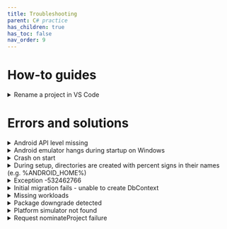 ```yaml
---
title: Troubleshooting
parent: C# practice
has_children: true
has_toc: false
nav_order: 9
---
```


# How-to guides

<details class="blue-bar">
<summary>
    Rename a project in VS Code
</summary>
<ol>
    <li>Close VS Code (Optional, but recommended for critical file changes).</li>
    <li>Rename the Project Folder (File System):
        <ul>
            <li>Navigate to your solution's root directory in your file explorer.</li>
            <li>Rename the folder that contains your project's<code>.csproj</code> file.</li>
            <li>Example:<code>MyMauiApp</code> to<code>NewMauiApp</code>.</li>
        </ul>
    </li>
    <li>Update the Solution File (</code>.sln</code>) (Text Editor):
        <ul>
            <li>Open your<code>.sln</code> file (e.g.,<code>MySolution.sln</code>) in a text editor (like Notepad++, VS Code itself, etc.).</li>
            <li>Find the line that references your project and update the path to reflect the new folder name and 
            project name. e.g:
                <p>Before:<code>Project("{9A19103F-16F7-4668-BE54-9A1E7A4F7556}") = "MyMauiApp", "MyMauiApp\MyMauiApp.csproj", "{YOUR-PROJECT-GUID}"</code></p>
                <p>After:<code>Project("{9A19103F-16F7-4668-BE54-9A1E7A4F7556}") = "NewMauiApp", "NewMauiApp\NewMauiApp.csproj", "{YOUR-PROJECT-GUID}"</code></p>
            </li>
        </ul>
    </li>
    <li>Save and close the<code>.sln</code> file.</li>
    <li>Rename the<code>.csproj</code> file (File System):
        <ul>
            <li>Inside the newly renamed project folder, rename the .csproj file to your new project name.
                <p>Example: MyMauiApp.csproj to NewMauiApp.csproj.</p>
            </li>
        </ul>
    </li>
    <li>Open the Project in VS Code:
        <ul>
            <li>Open the root folder of your solution in VS Code.</li>
        </ul>
    </li>
    <li>Perform a Global Find and Replace:
        <p>This is where the bulk of the work happens.</p>
        <ul>
            <li>Use VS Code's global search and replace functionality (</strong>Ctrl+Shift+H</strong> or </strong>Cmd+Shift+H</strong> on macOS).</li>
            <li>Search for the old project name (e.g.,<code>MyMauiApp</code>).</li>
            <li>Replace with the new project name (e.g.,<code>NewMauiApp</code>).</li>
            <li>Important considerations for Find and Replace:
                <ul>
                    <li><strong>Case Sensitivity</strong>: Be mindful of casing. You might need to perform multiple passes (e.g.,<code>MyMauiApp</code> to<code>NewMauiApp</code>,<code>mymauiapp</code> to<code>newmauiapp</code>,<code>MYMUIAPP</code> to<code>NEWMAUIAPP</code>).</li>
                    <li><strong>Word Boundaries</strong>: Be careful not to accidentally replace parts of other words. Use regex for more precise control if needed.</li>
                    <li><strong>Files to Include/Exclude</strong>: Make sure to include all relevant C# (</code>.cs</code>), XAML (</code>.xaml</code>),<code>.csproj</code>, and<code>MauiProgram.cs</code> files. Exclude<code>bin</code> and<code>obj</code> folders from your search to avoid issues. You might want to temporarily delete them before starting.</li>
                    <li><strong>Common Places to Update</strong>:
                        <ul>
                            <li><strong>Namespaces</strong>: namespace<code>OldProjectName.Maui;</code> to namespace<code>NewProjectName.Maui;</code></li>
                            <li><strong>Class references</strong>: E.g., if you have public partial class<code>MainPage : ContentPage { /* ... */ }</code> and your old project name was used in partial class generation.</li>
                            <li><strong><code>MauiProgram.cs</code></strong>: The<code>CreateMauiApp()</code> method might have references to the old project name, especially if you customized it.</li>
                            <li><strong><code>pp.xaml</code> and<code>App.xaml.cs</code></strong>: Similarly, check these files for namespace references.</li>
                            <li><strong><code>csproj file</code></strong>: Although you renamed it, there might be internal references to the old project name. Double-check<code>RootNamespace</code> and<code>AssemblyName</code> in the<code>.csproj</code> file directly.</li>
                        </ul>
                    </li>
                </ul>
            </li>
        </ul>
    </li>
    <li>Manually Check Specific Files:
        <ul>
            <li><strong><code>MauiProgram.cs</code></strong>: Verify using statements and any configuration that might have explicitly used the old namespace/name.</li>
            <li><strong><code>App.xaml</code> and<code>App.xaml.cs</code></strong>: Check<code>x:Class</code> and<code>xmlns</code> attributes for old namespace references.</li>
            <li><strong><code>Properties/launchSettings.json</code></strong> (if applicable): While not directly the project name, ensure any paths or configurations are correct.</li>
            <li><strong>Platforms folders</strong>: Check<code>AndroidManifest.xml</code> (Android),<code>Info.plist</code> (iOS/MacCatalyst),<code>Package.appxmanifest</code> (Windows) for display names or package names that might contain the old project name. You'll probably need to update these manually.</li>
        </ul>
    </li>
    <li>Clean<code>bin</code> and<code>obj</code> folders:
        <ul>
            <li>Delete the<code>bin</code> and<code>obj</code> folders from your project directory. This removes all compiled artifacts and ensures a clean build.</li>
        </ul>
    </li>
    <li>Build the Project:
        <ul>
            <li>Open the terminal in VS Code.</li>
            <li>Navigate to your project directory.</li>
            <li>Run:<code>dotnet build</code></li>
        </ul>
    </li>
    <li>Run the Project</li>
</ol>
</details>

# Errors and solutions

<details class="blue-bar">
<summary>
    Android API level missing
</summary>
<p>If you see an error like the following, some Android dependencies are missing.</p>
<div class="callout codeblock">
<pre class="red">/.../Microsoft.Android.Sdk.Darwin/34.0.113/tools/Xamarin.Android.Tooling.targets(100,5): error XA5207: Could not find android.jar for 
API level 34. This means the Android SDK platform for API level 34 is not installed; it was expected to be in
<code>/PATH_TO_SDK/platforms/android-34/android.jar</code>.</pre>
</div>
<p>Install the missing dependencies by executing the following commands in a terminal window. Make sure that you are in the project directory. You also need to use the correct path for your Android SDK. The path you need is shown in the error message.</p>
<div class="callout codeblock">
<pre>export AcceptAndroidSDKLicenses=true
dotnet build -t:InstallAndroidDependencies -f net8.0-android "-p:AndroidSdkDirectory=/PATH_TO_SDK"</pre>
</div>
</details>

<details class="blue-bar">
<summary>
    Android emulator hangs during startup on Windows
</summary>
<p>
The emulator runs an Android image as a virtual machine. This needs to be enabled in the 
<a href="https://www.ninjaone.com/blog/enable-hyper-v-on-windows/" target="_blank">Windows BIOS</a>. 
</p>
</details>

<details class="blue-bar">
<summary>
    Crash on start
</summary>
<p>If your application was previously working but starts to crash on starting up, it may be because some package versions have changed. Try removing all of the object and binary files and recompiling. Right-click on the project in the <strong>Solution Explorer</strong> and click <em>Clean</em></p>
</details>

<details class="blue-bar">
<summary>
    During setup, directories are created with percent signs in their names (e.g. %ANDROID_HOME%)
</summary>
<p>
This happens when you use the Windows PowerShell when running a terminal. Use the basic
CMD command window instead. You can configure your VSCode
<a href="https://code.visualstudio.com/docs/terminal/profiles" target="_blank">profile</a>
 to use CMD by default
</p>
</details>

<details class="blue-bar">
<summary>Exception -532462766</summary>
<p>When trying to start the Android emulator, this exception is reported accompanied by the additional messages below.</p>
<div class="callout codeblock">
<pre>C:\Users\133423866\MAUI>sdkmanager --install "system-images;android-34;google_apis;x86_64"
Warning: Errors during XML parse:
Warning: Additionally, the fallback loader failed to parse the XML.
Warning: Errors during XML parse:
Warning: Additionally, the fallback loader failed to parse the XML.
[=======================================] 100% Computing updates...</pre>
</div>
<p>The reason for this error is unknown, but it can be ignored - it should not affect the emulator.</p>
</details>

<details class="blue-bar">
<summary>Initial migration fails - unable to create DbContext</summary>
<p>The following error message appears when trying to create the initial migration:</p>
<div class="callout codeblock">
<pre>Unable to create a 'DbContext' of type 'NotesDbContext'. The exception 'Method 
'get_LockReleaseBehavior' in type 
'Microsoft.EntityFrameworkCore.SqlServer.Migrations.Internal.SqlServerHistoryRepository' 
from assembly 'Microsoft.EntityFrameworkCore.SqlServer, Version=8.0.7.0, Culture=neutral, 
PublicKeyToken=adb9793829ddae60' does not have an implementation.' was thrown while attempting 
to create an instance. For the different patterns supported at design time, see 
https://go.microsoft.com/fwlink/?linkid=851728</pre>
</div>
<p>Check the <code>Notes.Migrations</code> <code>.csproj</code> file. remove any reference to EntityFramework version 9.*.</p>
<p>For example, if you see the following <code>ItemGroup</code>, delete the whole thing and try the initial migration again:</p>
<div class="callout codeblock">
<pre>&lt;ItemGroup&gt;
&lt;PackageReference Include="Microsoft.EntityFrameworkCore.Design" Version="9.0.2"&gt;
  &lt;IncludeAssets&gt;runtime; build; native; contentfiles; analyzers; buildtransitive&lt;/IncludeAssets&gt;
  &lt;PrivateAssets&gt;all&lt;/PrivateAssets&gt;
&lt;/PackageReference&gt;
&lt;/ItemGroup&gt;</pre>
</div>
</details>

<details class="blue-bar">
<summary>
    Missing workloads
</summary>
<p>After certain updates, the .NET workloads associated with a project need to be reinstalled. When this happens, you will see an error like the following:</p>
<div class="callout codeblock">
<pre>  Determining projects to restore...
/.../Microsoft.NET.Sdk/targets/Microsoft.NET.Sdk.ImportWorkloads.targets(38,5): error NETSDK1147: To build this
project, the following workloads must be installed: wasi-experimental [/.../Notes/Notes.csproj::TargetFramework=net8.0-android]
/.../Microsoft.NET.Sdk/targets/Microsoft.NET.Sdk.ImportWorkloads.targets(38,5): error NETSDK1147: To install these workloads, 
run the following command: dotnet workload restore [/.../Notes/Notes.csproj::TargetFramework=net8.0-android]</pre>
</div>
<p>The command shown in the error message may not work if the restoration requires elevated privileges. On Mac or Linux, use the following command at a terminal prompt ensuring that you are in the project directory:</p>
<div class="callout codeblock">
<pre>sudo dotnet workload restore</pre>
</div>
<p>On Windows, start a command shell with administrator privilege, change into the project directory and execute the command:</p>
<div class="callout codeblock">
<pre>dotnet workload restore</pre>
</div>
</details>

<details class="blue-bar">
<summary>Package downgrade detected</summary>
<p>If you see an error like the following, it means that there is a conflict between different NuGet packages and you need to upgrade one or more of them to their latest version.</p>
<div class="callout codeblock">
<pre> Determining projects to restore...
  All projects are up-to-date for restore.
  Determining projects to restore...
/.../Notes/Notes.csproj : error NU1605: Warning As Error: Detected package downgrade: 
Microsoft.EntityFrameworkCore from 8.0.7 to 8.0.6. Reference the package directly from 
the project to select a different version.  [/.../Notes.sln]</pre>
</div>
<p>Look in the <code>Notes.sln</code> file to find the package that the error message refers to. Then, right-click on the project in the <strong>Solution Explorer</strong> and reinstall that package choosing the required version when prompted. This will update the references in the project file.</p>
</details>

<details class="blue-bar">
<summary>Platform simulator not found</summary>
<p>If you see an error like the following when building your code, your project file includes the iOS platform, but you do not have a simulator installed. </p>
<div class="callout codeblock">
<pre class="red">/.../Notes/obj/Debug/net8.0-ios/iossimulator-arm64/actool/cloned-assets/Assets.xcassets : actool error : The operation 
couldn’t be completed. Failed to locate any simulator runtime matching options: { [/.../Notes/Notes.csproj::TargetFramework=net8.0-ios]</pre>
</div>
<p>The simplest solution is to remove the reference to iOS from the project file. Locate the <code>TargetFrameworks</code> entry near the start of the file and remove iOS as a target. The example below shows the line before and after the change.</p>
<div class="callout codeblock">
<pre>&lt;!-- BEFORE -->
&lt;TargetFrameworks>net8.0-android;net8.0-ios;net8.0-maccatalyst</TargetFrameworks>
&lt;!-- AFTER -->
&lt;TargetFrameworks>net8.0-android;net8.0-maccatalyst</TargetFrameworks></pre>
</div>
<p>If you prefer to install a simulator so that you can keep the iOS target, please refer to the <a href="https://learn.microsoft.com/en-us/dotnet/maui/ios/cli?view=net-maui-8.0" target="_blank">Microsoft documentation.</a></p>
</details>

<details class="blue-bar">
<summary>Request nominateProject failure</summary>
<p>When starting VSCode, you may see the error below from time to time. It seems to arise when the host computer is busy and results from a race condition between different startup processes.</p>
<div class="callout codeblock">
<pre>LimitedFunctionality
StreamJsonRpc.RemoteInvocationException: Request nominateProject failed with message: Cannot read properties of undefined (reading 'size')</pre>
</div>
<p>The best solution seems to be to restart your computer to kill any unnecessary processes.</p>
</details>

